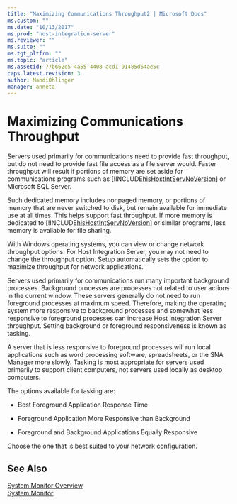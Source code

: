```yaml
---
title: "Maximizing Communications Throughput2 | Microsoft Docs"
ms.custom: ""
ms.date: "10/13/2017"
ms.prod: "host-integration-server"
ms.reviewer: ""
ms.suite: ""
ms.tgt_pltfrm: ""
ms.topic: "article"
ms.assetid: 77b662e5-4a55-4408-acd1-91485d64ae5c
caps.latest.revision: 3
author: MandiOhlinger
manager: anneta
---
```

# Maximizing Communications Throughput
Servers used primarily for communications need to provide fast throughput, but do not need to provide fast file access as a file server would. Faster throughput will result if portions of memory are set aside for communications programs such as [!INCLUDE[hisHostIntServNoVersion](../core/includes/hishostintservnoversion-md.md)] or Microsoft SQL Server.  
  
 Such dedicated memory includes nonpaged memory, or portions of memory that are never switched to disk, but remain available for immediate use at all times. This helps support fast throughput. If more memory is dedicated to [!INCLUDE[hisHostIntServNoVersion](../core/includes/hishostintservnoversion-md.md)] or similar programs, less memory is available for file sharing.  
  
 With Windows operating systems, you can view or change network throughput options. For Host Integration Server, you may not need to change the throughput option. Setup automatically sets the option to maximize throughput for network applications.  
  
 Servers used primarily for communications run many important background processes. Background processes are processes not related to user actions in the current window. These servers generally do not need to run foreground processes at maximum speed. Therefore, making the operating system more responsive to background processes and somewhat less responsive to foreground processes can increase Host Integration Server throughput. Setting background or foreground responsiveness is known as tasking.  
  
 A server that is less responsive to foreground processes will run local applications such as word processing software, spreadsheets, or the SNA Manager more slowly. Tasking is most appropriate for servers used primarily to support client computers, not servers used locally as desktop computers.  
  
 The options available for tasking are:  
  
-   Best Foreground Application Response Time  
  
-   Foreground Application More Responsive than Background  
  
-   Foreground and Background Applications Equally Responsive  
  
 Choose the one that is best suited to your network configuration.  
  
## See Also  
 [System Monitor Overview](../core/system-monitor-overview.md)   
 [System Monitor](../core/system-monitor.md)